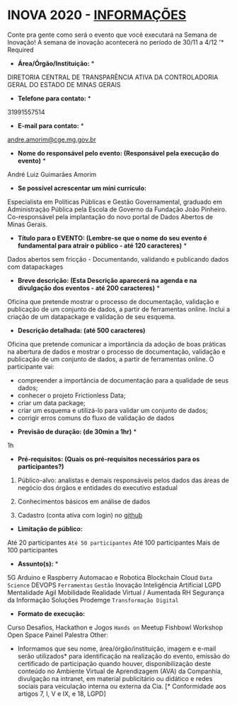 # INOVA 2020 - [INFORMAÇÕES](https://docs.google.com/forms/d/e/1FAIpQLSdI9mU3WgInhfB9nnO47jQOGxd3KHCqlqA2Vq-8-GqMbU5hwg/viewform)

Conte pra gente como será o evento que você executará na Semana de Inovação! A semana de inovação acontecerá no período de 30/11 a 4/12
'* Required

* __Área/Órgão/Instituição:__ * 

DIRETORIA CENTRAL DE TRANSPARÊNCIA ATIVA DA CONTROLADORIA GERAL DO ESTADO DE MINAS GERAIS

* __Telefone para contato:__ * 

31991557514

* __E-mail para contato:__ * 

andre.amorim@cge.mg.gov.br

* __Nome do responsável pelo evento: (Responsável pela execução do evento)__ * 

André Luiz Guimarães Amorim

* __Se possível acrescentar um mini currículo:__

Especialista em Políticas Públicas e Gestão Governamental, graduado em Administração Pública pela Escola de Governo da Fundação João Pinheiro. Co-responsável pela implantação do novo portal de Dados Abertos de Minas Gerais.

* __Título para o EVENTO: (Lembre-se que o nome do seu evento é fundamental para atrair o público - até 120 caracteres)__ *

Dados abertos sem fricção - Documentando, validando e publicando dados com datapackages

* __Breve descrição: (Esta Descrição aparecerá na agenda e na divulgação dos eventos - até 200 caracteres)__ *

Oficina que pretende mostrar o processo de documentação, validação e publicação de um conjunto de dados, a partir de ferramentas online. Inclui a criação de um datapackage e validação de seu esquema.


* __Descrição detalhada: (até 500 caracteres)__

Oficina que pretende comunicar a importância da adoção de boas práticas na abertura de dados e mostrar o processo de documentação, validação e publicação de um conjunto de dados, a partir de ferramentas online. O participante vai:

- compreender a importância de documentação para a qualidade de seus dados; 
- conhecer o projeto Frictionless Data;
- criar um data package; 
- criar um esquema e utilizá-lo para validar um conjunto de dados;
- corrigir erros comuns do fluxo de validação de dados


* __Previsão de duração: (de 30min a 1hr)__ *

1h

* __Pré-requisitos: (Quais os pré-requisitos necessários para os participantes?)__

1. Público-alvo: analistas e demais responsáveis pelos dados das áreas de negócio dos órgãos e entidades do executivo estadual

2. Conhecimentos básicos em análise de dados 

3. Cadastro (conta ativa com login) no [github](https://github.com/)

* __Limitação de público:__

Até 20 participantes
``Até 50 participantes``
Até 100 participantes
Mais de 100 participantes

* __Assunto(s):__ *

5G
Arduino e Raspberry
Automacao e Robotica
Blockchain
Cloud
``Data Science``
DEVOPS
``Ferramentas``
``Gestão``
Inovação
Inteligência Artificial
LGPD
Mentalidade Agil
Mobilidade
Realidade Virtual / Aumentada
RH
Segurança da Informação
Soluções Prodemge
``Transformação Digital``

* __Formato de execução:__

Curso
Desafios, Hackathon e Jogos
``Hands on``
Meetup
Fishbowl
Workshop
Open Space
Painel
Palestra
Other:

* Informamos que seu nome, área/órgão/instituição, imagem e e-mail serão utilizados* para identificação na realização do evento, emissão do certificado de participação quando houver, disponibilização deste conteúdo no Ambiente Virtual de Aprendizagem (AVA) da Companhia, divulgação na intranet, em material publicitário ou didático e redes sociais para veiculação interna ou externa da Cia. [* Conformidade aos artigos 7, I, V e IX, e 18, LGPD]
